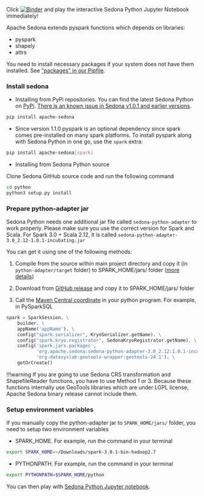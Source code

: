 Click [![Binder](https://mybinder.org/badge_logo.svg)](https://mybinder.org/v2/gh/apache/incubator-sedona/HEAD?filepath=binder) and play the interactive Sedona Python Jupyter Notebook immediately!

Apache Sedona extends pyspark functions which depends on libraries:

* pyspark
* shapely
* attrs

You need to install necessary packages if your system does not have them installed. See ["packages" in our Pipfile](https://github.com/apache/incubator-sedona/blob/master/python/Pipfile).

### Install sedona

* Installing from PyPi repositories. You can find the latest Sedona Python on [PyPi](https://pypi.org/project/apache-sedona/). [There is an known issue in Sedona v1.0.1 and earlier versions](../release-notes/#known-issue).

```bash
pip install apache-sedona
```

* Since version 1.1.0 pyspark is an optional dependency since spark comes pre-installed on many spark platforms. To install pyspark along with Sedona Python in one go, use the `spark` extra:
  
```bash
pip install apache-sedona[spark]
```

* Installing from Sedona Python source

Clone Sedona GitHub source code and run the following command

```bash
cd python
python3 setup.py install
```

### Prepare python-adapter jar

Sedona Python needs one additional jar file called `sedona-python-adapter` to work properly. Please make sure you use the correct version for Spark and Scala. For Spark 3.0 + Scala 2.12, it is called `sedona-python-adapter-3.0_2.12-1.0.1-incubating.jar`

You can get it using one of the following methods:

1. Compile from the source within main project directory and copy it (in `python-adapter/target` folder) to SPARK_HOME/jars/ folder ([more details](/download/compile/#compile-scala-and-java-source-code))

2. Download from [GitHub release](https://github.com/apache/incubator-sedona/releases) and copy it to SPARK_HOME/jars/ folder
3. Call the [Maven Central coordinate](../maven-coordiantes) in your python program. For example, in PySparkSQL
```python
spark = SparkSession. \
    builder. \
    appName('appName'). \
    config("spark.serializer", KryoSerializer.getName). \
    config("spark.kryo.registrator", SedonaKryoRegistrator.getName). \
    config('spark.jars.packages',
           'org.apache.sedona:sedona-python-adapter-3.0_2.12:1.0.1-incubating,'
           'org.datasyslab:geotools-wrapper:geotools-24.1'). \
    getOrCreate()
```

!!!warning
	If you are going to use Sedona CRS transformation and ShapefileReader functions, you have to use Method 1 or 3. Because these functions internally use GeoTools libraries which are under LGPL license, Apache Sedona binary release cannot include them.

### Setup environment variables

If you manually copy the python-adapter jar to `SPARK_HOME/jars/` folder, you need to setup two environment variables

* SPARK_HOME. For example, run the command in your terminal

```bash
export SPARK_HOME=~/Downloads/spark-3.0.1-bin-hadoop2.7
```

* PYTHONPATH. For example, run the command in your terminal

```bash
export PYTHONPATH=$SPARK_HOME/python
``` 

You can then play with [Sedona Python Jupyter notebook](/tutorial/jupyter-notebook/).